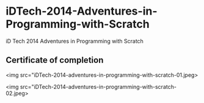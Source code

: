 # iDTech-2014-Adventures-in-Programming-with-Scratch
iD Tech 2014 Adventures in Programming with Scratch

## Certificate of completion
<img src="iDTech-2014-adventures-in-programming-with-scratch-01.jpeg>

<img src="iDTech-2014-adventures-in-programming-with-scratch-02.jpeg>
